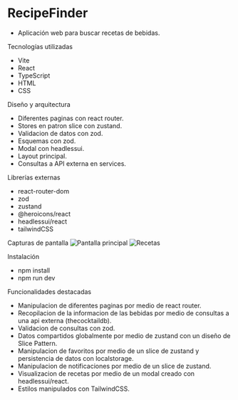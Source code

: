 # RecipeFinder
- Aplicación web para buscar recetas de bebidas.

Tecnologías utilizadas
- Vite
- React
- TypeScript
- HTML
- CSS

Diseño y arquitectura
- Diferentes paginas con react router.
- Stores en patron slice con zustand.
- Validacion de datos con zod.
- Esquemas con zod.
- Modal con headlessui.
- Layout principal.
- Consultas a API externa en services.

Librerías externas
- react-router-dom
- zod
- zustand
- @heroicons/react
- headlessui/react
- tailwindCSS

Capturas de pantalla
![Pantalla principal](assets/screenshot%2025-08-27%1.png)
![Recetas](assets/screenshot%2025-08-27%2.png)

Instalación
- npm install
- npm run dev

Funcionalidades destacadas
- Manipulacion de diferentes paginas por medio de react router.
- Recopilacion de la informacion de las bebidas por medio de consultas a una api externa (thecocktaildb).
- Validacion de consultas con zod.
- Datos compartidos globalmente por medio de zustand con un diseño de Slice Pattern.
- Manipulacion de favoritos por medio de un slice de zustand y persistencia de datos con localstorage.
- Manipulacion de notificaciones por medio de un slice de zustand.
- Visualizacion de recetas por medio de un modal creado con headlessui/react.
- Estilos manipulados con TailwindCSS.